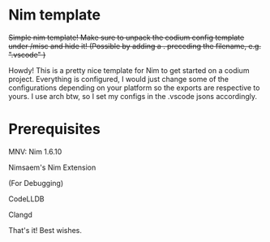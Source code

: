 # Nim template
~~Simple nim template! Make sure to unpack the codium config template under /misc and hide it! (Possible by adding a . preceding the filename, e.g. ".vscode" )~~

Howdy! This is a pretty nice template for Nim to get started on a codium project. Everything is configured, I would just change some of the configurations depending on your platform so the exports are respective to yours. I use arch btw, so I set my configs in the .vscode jsons accordingly.

# Prerequisites

MNV: Nim 1.6.10  

Nimsaem's Nim Extension  


(For Debugging)  

CodeLLDB  

Clangd  


That's it! Best wishes.
